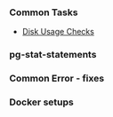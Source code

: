 ### Common Tasks

 - [Disk Usage Checks](https://wiki.postgresql.org/wiki/Disk_Usage)
 
 
### pg-stat-statements

### Common Error - fixes

### Docker setups
